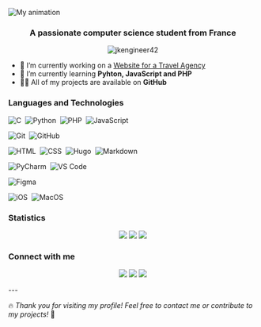 ![My animation](./assets/readme.gif)
<h3 align="center">A passionate computer science student from France</h3>  

<p align="center"> <img src="https://komarev.com/ghpvc/?username=jkengineer42&label=Profile%20views&color=0e75b6&style=for-the-badge" alt="jkengineer42" /> </p>  

- 🔭 I’m currently working on a [Website for a Travel Agency](https://github.com/jkengineer42/jkengineer42/edit/main/README.md)
- 🌱 I’m currently learning **Pyhton, JavaScript and PHP**
- 👨‍💻 All of my projects are available on **GitHub**

### Languages and Technologies  

![C](https://img.shields.io/badge/-C-323330?style=for-the-badge&logo=C&logoColor=A8B9CC)&nbsp;
![Python](https://img.shields.io/badge/-Python-323330?style=for-the-badge&logo=python)&nbsp;
![PHP](https://img.shields.io/badge/PHP-323330?style=for-the-badge&logo=php&logoColor=white)&nbsp;
![JavaScript](https://img.shields.io/badge/JavaScript-323330?style=for-the-badge&logo=javascript&logoColor=F7DF1E)&nbsp;


![Git](https://img.shields.io/badge/-Git-323330?style=for-the-badge&logo=git)&nbsp;
![GitHub](https://img.shields.io/badge/-GitHub-323330?style=for-the-badge&logo=github)&nbsp;

![HTML](https://img.shields.io/badge/-HTML-323330?style=for-the-badge&logo=HTML5)&nbsp;
![CSS](https://img.shields.io/badge/-CSS-323330?style=for-the-badge&logo=CSS3&logoColor=1572B6)&nbsp;
![Hugo](https://img.shields.io/badge/Hugo-323330?style=for-the-badge&logo=hugo&logoColor=white)&nbsp;
![Markdown](https://img.shields.io/badge/-Markdown-323330?style=for-the-badge&logo=markdown)&nbsp;

![PyCharm](https://img.shields.io/badge/PyCharm-323330.svg?&style=for-the-badge&logo=PyCharm&logoColor=white)&nbsp;
![VS Code](https://img.shields.io/badge/VSCode-323330?style=for-the-badge&logo=visual%20studio%20code&logoColor=white)&nbsp;

![Figma](https://img.shields.io/badge/Figma-323330?style=for-the-badge&logo=figma&logoColor=white)&nbsp;

![iOS](https://img.shields.io/badge/iOS-323330?style=for-the-badge&logo=ios&logoColor=white)&nbsp;
![MacOS](https://img.shields.io/badge/mac%20os-323330?style=for-the-badge&logo=apple&logoColor=white)&nbsp;

### Statistics

<div align="center">
  
![](http://github-profile-summary-cards.vercel.app/api/cards/profile-details?username=jkengineer42&theme=apprentice)
![](http://github-profile-summary-cards.vercel.app/api/cards/repos-per-language?username=jkengineer42&theme=apprentice)
![](http://github-profile-summary-cards.vercel.app/api/cards/most-commit-language?username=jkengineer42&theme=apprentice)

</div>

### Connect with me 

<p align="center">
<a href="https://jk42.live"><img src="https://img.shields.io/badge/Portfolio-323330?style=for-the-badge&logo=About.me&logoColor=white"/></a>
<a href="mailto:jeremie.konda@outlook.fr"><img src="https://img.shields.io/badge/Microsoft_Outlook-323330?style=for-the-badge&logo=microsoft-outlook&logoColor=white"/></a>
<a href="https://www.linkedin.com/in/jeremie-konda/"><img src="https://img.shields.io/badge/LinkedIn-323330?style=for-the-badge&logo=linkedin&logoColor=white"/></a>

</p>
---

🔥 *Thank you for visiting my profile! Feel free to contact me or contribute to my projects!* 🚀
